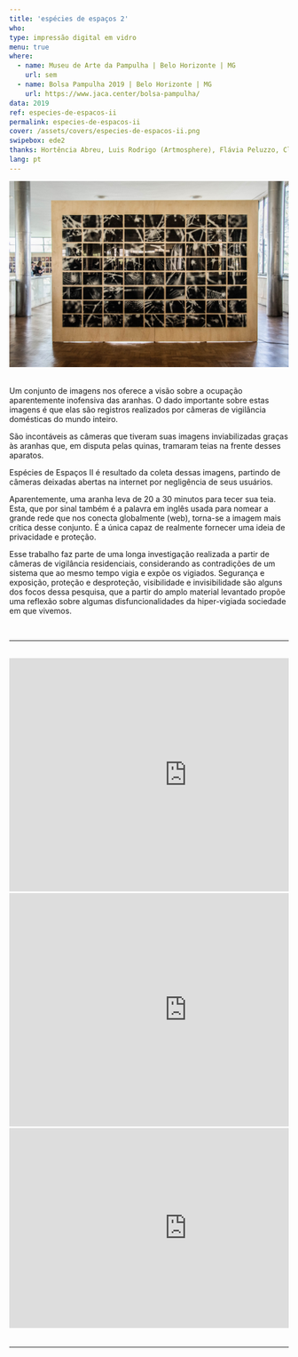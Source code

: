 ```yaml
---
title: 'espécies de espaços 2'
who: 
type: impressão digital em vidro
menu: true
where: 
  - name: Museu de Arte da Pampulha | Belo Horizonte | MG
    url: sem
  - name: Bolsa Pampulha 2019 | Belo Horizonte | MG
    url: https://www.jaca.center/bolsa-pampulha/
data: 2019
ref: especies-de-espacos-ii
permalink: especies-de-espacos-ii
cover: /assets/covers/especies-de-espacos-ii.png
swipebox: ede2
thanks: Hortência Abreu, Luis Rodrigo (Artmosphere), Flávia Peluzzo, Clarice G. Lacerda, Félix Blume, Flaviana Lassan, Julia Mesquita, Francisca Caporalli, Monica Hoff.
lang: pt
---
```


<img src="../assets/posts/especiesdeespacosii.jpg" class="img-border">
<br><br>

Um conjunto de imagens nos oferece a visão sobre a ocupação aparentemente inofensiva das aranhas. O dado importante sobre estas imagens é que elas são registros realizados por câmeras de vigilância domésticas do mundo inteiro. 

São incontáveis as câmeras que tiveram suas imagens inviabilizadas graças às aranhas que, em disputa pelas quinas, tramaram teias na frente desses aparatos. 

Espécies de Espaços II é resultado da coleta dessas imagens, partindo de câmeras deixadas abertas na internet por negligência de seus usuários.

Aparentemente, uma aranha leva de 20 a 30 minutos para tecer sua teia. Esta, que por sinal também é a palavra em inglês usada para nomear a grande rede que nos conecta globalmente (web), torna-se a imagem mais crítica desse conjunto. É a única capaz de realmente fornecer uma ideia de privacidade e proteção.

Esse trabalho faz parte de uma longa investigação realizada a partir de câmeras de vigilância residenciais, considerando as contradições de um sistema que ao mesmo tempo vigia e expõe os vigiados. Segurança e exposição, proteção e desproteção, visibilidade e invisibilidade são alguns dos focos dessa pesquisa, que a partir do amplo material levantado propõe uma reflexão sobre algumas disfuncionalidades da hiper-vigiada sociedade em que vivemos. 

<br>

--- 

<br>
<div class="row">
  <div class="column">
        <div class="video-wrapper-side video-wrapper-16x9">
            <iframe src="https://player.vimeo.com/video/358614507?autoplay=1" width="640" height="420"  frameborder="0" allow="autoplay; fullscreen" allowfullscreen></iframe>
        </div>
   </div>
    <div class="column">
        <div class="video-wrapper-side video-wrapper-16x9">
           <iframe src="https://player.vimeo.com/video/358613759?autoplay=1" width="640" height="420"  frameborder="0" allow="autoplay; fullscreen" allowfullscreen></iframe>
        </div>
    </div>
    <div class="column">
        <div class="video-wrapper-side video-wrapper-16x9">
            <iframe src="https://player.vimeo.com/video/358613381?autoplay=1" width="640" height="360"  frameborder="0" allow="autoplay; fullscreen" allowfullscreen></iframe>
        </div>
    </div>
    </div>
<br>


---

<br>

